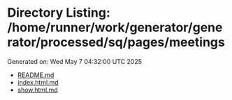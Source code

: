 # Directory Listing: /home/runner/work/generator/generator/processed/sq/pages/meetings
Generated on: Wed May  7 04:32:00 UTC 2025

- [README.md](README.md)
- [index.html.md](index.html.md)
- [show.html.md](show.html.md)
